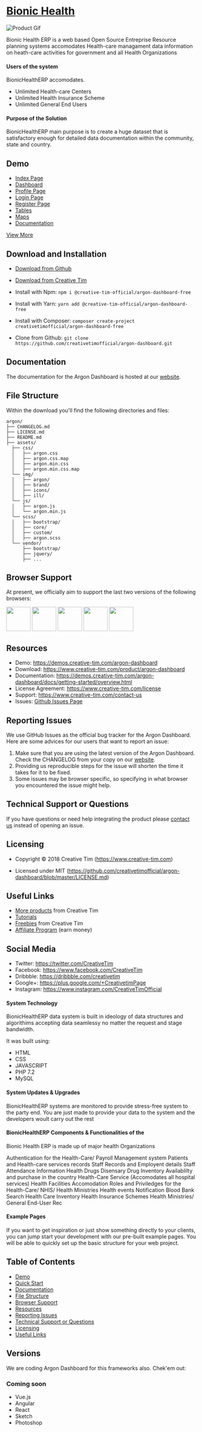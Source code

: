 # [Bionic Health](https://www.creative-tim.com/product/argon-dashboard)

![Product Gif](https://s3.amazonaws.com/creativetim_bucket/products/96/original/opt_ad_thumbnail.jpg)

Bionic Health ERP is a web based Open Source Entreprise Resource planning systems accomodates Health-care managament data information on heath-care activities for government and all Health Organizations

#### Users of the system

BionicHealthERP accomodates.

* Unlimited Health-care Centers
* Unlimited Health Insurance Scheme
* Unlimited General End Users 

#### Purpose of the Solution

BionicHealthERP main purpose is to create a huge dataset that is satisfactory enough for detailed data documentation within the community, state and country.



## Demo

- [Index Page](https://demos.creative-tim.com/argon-dashboard)
- [Dashboard](https://demos.creative-tim.com/argon-dashboard/index.html)
- [Profile Page](https://demos.creative-tim.com/argon-dashboard/examples/profile.html)
- [Login Page](https://demos.creative-tim.com/argon-dashboard/examples/login.html)
- [Register Page](https://demos.creative-tim.com/argon-dashboard/examples/register.html)
- [Tables](https://demos.creative-tim.com/argon-dashboard/examples/tables.html)
- [Maps](https://demos.creative-tim.com/argon-dashboard/examples/maps.html)
- [Documentation](https://demos.creative-tim.com/argon-dashboard/docs/getting-started/overview.html)

[View More](https://demos.creative-tim.com/argon-dashboard)

## Download and Installation

- [Download from Github](https://github.com/creativetimofficial/argon-dashboard/archive/master.zip)
- [Download from Creative Tim](https://www.creative-tim.com/product/argon-dashboard)


- Install with Npm: `npm i @creative-tim-official/argon-dashboard-free`

- Install with Yarn: `yarn add @creative-tim-official/argon-dashboard-free`

- Install with Composer: `composer create-project creativetimofficial/argon-dashboard-free`

- Clone from Github: `git clone https://github.com/creativetimofficial/argon-dashboard.git`


## Documentation

The documentation for the Argon Dashboard is hosted at our [website](https://demos.creative-tim.com/argon-dashboard/docs/getting-started/overview.html).

## File Structure

Within the download you'll find the following directories and files:

```
argon/
├── CHANGELOG.md
├── LICENSE.md
├── README.md
├── assets/
  ├── css/
  │   ├── argon.css
  │   ├── argon.css.map
  │   ├── argon.min.css
  │   ├── argon.min.css.map
  └── img/
  │   ├── argon/
  │   ├── brand/
  │   ├── icons/
  │   ├── ill/
  └── js/
  │   ├── argon.js
  │   └── argon.min.js
  └── scss/
  │   ├── bootstrap/
  │   ├── core/
  │   ├── custom/
  │   ├── argon.scss
  └── vendor/
      ├── bootstrap/
      ├── jquery/
      ├── ...

```

## Browser Support

At present, we officially aim to support the last two versions of the following browsers:

<img src="https://s3.amazonaws.com/creativetim_bucket/github/browser/chrome.png" width="64" height="64"> <img src="https://s3.amazonaws.com/creativetim_bucket/github/browser/firefox.png" width="64" height="64"> <img src="https://s3.amazonaws.com/creativetim_bucket/github/browser/edge.png" width="64" height="64"> <img src="https://s3.amazonaws.com/creativetim_bucket/github/browser/safari.png" width="64" height="64"> <img src="https://s3.amazonaws.com/creativetim_bucket/github/browser/opera.png" width="64" height="64">

## Resources

- Demo: <https://demos.creative-tim.com/argon-dashboard>
- Download: <https://www.creative-tim.com/product/argon-dashboard>
- Documentation: <https://demos.creative-tim.com/argon-dashboard/docs/getting-started/overview.html>
- License Agreement: <https://www.creative-tim.com/license>
- Support: <https://www.creative-tim.com/contact-us>
- Issues: [Github Issues Page](https://github.com/creativetimofficial/argon-dashboard/issues)

## Reporting Issues

We use GitHub Issues as the official bug tracker for the Argon Dashboard. Here are some advices for our users that want to report an issue:

1. Make sure that you are using the latest version of the Argon Dashboard. Check the CHANGELOG from your copy on our [website](https://www.creative-tim.com).
2. Providing us reproducible steps for the issue will shorten the time it takes for it to be fixed.
3. Some issues may be browser specific, so specifying in what browser you encountered the issue might help.

## Technical Support or Questions

If you have questions or need help integrating the product please [contact us](https://www.creative-tim.com/contact-us) instead of opening an issue.

## Licensing

- Copyright &copy; 2018 Creative Tim (https://www.creative-tim.com)

- Licensed under MIT (https://github.com/creativetimofficial/argon-dashboard/blob/master/LICENSE.md)

## Useful Links

- [More products](https://www.creative-tim.com/bootstrap-themes) from Creative Tim
- [Tutorials](https://www.youtube.com/channel/UCVyTG4sCw-rOvB9oHkzZD1w)
- [Freebies](https://www.creative-tim.com/bootstrap-themes/free) from Creative Tim
- [Affiliate Program](https://www.creative-tim.com/affiliates/new) (earn money)

## Social Media

- Twitter: <https://twitter.com/CreativeTim>
- Facebook: <https://www.facebook.com/CreativeTim>
- Dribbble: <https://dribbble.com/creativetim>
- Google+: <https://plus.google.com/+CreativetimPage>
- Instagram: <https://www.instagram.com/CreativeTimOfficial>

#### System Technology 

BionicHealthERP data system is built in ideology of data structures and algorithims accepting data seamlessy no matter the request and stage bandwidth.

It was built using:

* HTML
* CSS
* JAVASCRIPT
* PHP 7.2
* MySQL


#### System Updates & Upgrades 

BionicHealthERP systems are monitored to provide stress-free system to the party end. You are just made to provide your data to the system and the developers woult carry out the rest



#### BionicHealthERP Components & Functionalities of the 

Bionic Health ERP is made up of major health Organizations

Authentication for the Health-Care/ 
Payroll Management system
Patients and Health-care services records
Staff Records and Employent details
Staff Attendance Information
Health Drugs Disensary
Drug Inventory Availablilty and purchase in the country
Health-Care Service (Accomodates all hospital services)
Health Facilities Accomodation
Roles and Priviledges for the Health-Care/ NHIS/ Health Ministries
Health events Notification
Blood Bank Search
Health Care Inventory
Health Insurance Schemes
Health Ministries/ 
General End-User Rec 


#### Example Pages

If you want to get inspiration or just show something directly to your clients, you can jump start your development with our pre-built example pages. You will be able to quickly set up the basic structure for your web project.

## Table of Contents

* [Demo](#demo)
* [Quick Start](#quick-start)
* [Documentation](#documentation)
* [File Structure](#file-structure)
* [Browser Support](#browser-support)
* [Resources](#resources)
* [Reporting Issues](#reporting-issues)
* [Technical Support or Questions](#technical-support-or-questions)
* [Licensing](#licensing)
* [Useful Links](#useful-links)

## Versions

We are coding Argon Dashboard for this frameworks also. Chek'em out:

### Coming soon

- Vue.js
- Angular
- React
- Sketch
- Photoshop
